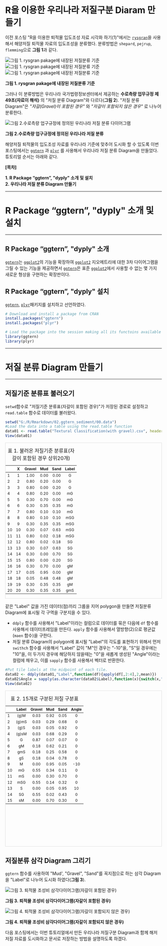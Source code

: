 # R을 이용한 우리나라 저질구분 Diaram 만들기

<!-- 첫 h1이 씨랩 글제목이 됩니다. 블럭 아닌 구간에서 샵(#) 하나 = 헤딩1(h1) -->

이전 포스팅 "R을 이용한 퇴적물 입도조성 자료 시각화 하기(1)"에서는 [`rysgran`](https://www.rdocumentation.org/packages/rysgran/versions/2.1.0)을 사용해서 해양저질 퇴적물 자료의 입도조성을 분류했다. 분류방법은 `shepard`, `pejrup`, `flemming`으로 **그림 1**과 같다.    

![그림 1. rysgran pakage에 내장된 저질분류 기준](images/01_ggtern_1rysgran_shepard.png "그림 1. rysgran pakage에 내장된 저질분류 기준 1")
![그림 1. rysgran pakage에 내장된 저질분류 기준](images/01_ggtern_2rysgran_pejrup.png "그림 1. rysgran pakage에 내장된 저질분류 기준 2")
![그림 1. rysgran pakage에 내장된 저질분류 기준](images/01_ggtern_3rysgran_flemming.png "그림 1. rysgran pakage에 내장된 저질분류 기준 3")

__그림 1. rysgran pakage에 내장된 저질분류 기준__

그러나 이 분류방법은 우리나라 국가법령정보센터에서 제공하는 __수로측량 업무규정 제 49조(자료이 해석)__ 의 "저질 분류 Diagram"와 다르다(__그림 2__). "저질 분류 Diagram"은 _"자갈(Gravel)이 포함된 경우"_ 와 _"자갈이 포함되지 않은 경우"_ 로 나누어 분류한다.

![그림 2.수로측량 업구규정에 정의된 우리나라 저질 분류 다이어그램](images/02_ggtern_korea_classified_sediment.PNG "그림 2.수로측량 업구규정에 정의된 우리나라 저질 분류 다이어그램")

__그림 2.수로측량 업구규정에 정의된 우리나라 저질 분류__

해양저질 퇴적물의 입도조성 자료를 우리나라 기준에 맞추어 도시화 할 수 있도록 이번 포스팅에서는 [`ggtern`](https://www.rdocumentation.org/packages/rysgran/versions/2.1.0) 과 [`plyr`](https://www.rdocumentation.org/packages/plyr/versions/1.8.6) 를 사용해서 우리나라 저질 분류 Diagram을 만들었다. 튜토리얼 순서는 아래와 같다.    

__[목차]__  

__1. R Package “ggtern”, "dyply" 소개 및 설치__  
__2. 우리나라 저질 분류 Diagram 만들기__  

------------------------------------------------------------------------

# R Package “ggtern”, "dyply" 소개 및 설치  

------------------------------------------------------------------------

## R Package “ggtern”, "dyply" 소개   

[`ggtern`](https://www.rdocumentation.org/packages/ggtern/versions/2.2.0)는 [`ggplot2`](https://www.rdocumentation.org/packages/ggplot2/versions/3.3.1)의 기능을 확장하여 [`ggplot2`](https://www.rdocumentation.org/packages/ggplot2/versions/3.3.1) 지오메트리에 대한 3차 다이어그램을 그릴 수 있는 기능을 제공하면서 [`ggtern`](https://www.rdocumentation.org/packages/ggtern/versions/2.2.0)은 표준 [`ggplot2`](https://www.rdocumentation.org/packages/ggplot2/versions/3.3.1)에서 사용할 수 없는 몇 가지 새로운 형상을 구현하는 확장판이다.

## R Package “ggtern”, "dyply" 설치

[`ggtern`](https://www.rdocumentation.org/packages/rysgran/versions/2.1.0), [`plyr`](https://www.rdocumentation.org/packages/plyr/versions/1.8.6)패키지를 설치하고 선언하였다.


```r
# Download and install a package from CRAN
install.packages("ggtern")
install.packages("plyr")
```


```r
# Load the package into the session making all its functoins available to use
library(ggtern)
library(plyr)
```

------------------------------------------------------------------------

# 저질 분류 Diagram 만들기

------------------------------------------------------------------------

## 저질기준 분류표 불러오기    

`setwd`함수로 "저질기준 분류표(자갈이 포함된 경우)"가 저장된 경로로 설정하고 `read.table` 함수로 데이터를 불러왔다.    


```r
setwd("G:/R/Rmarkdown/02.ggtern_sediment/00.data")
#Load the data into a table using the read.table function
data01 <- read.table("Textural Classification(with gravel).csv", header = TRUE, sep = ",")
View(data01)
```

<div style="border: 1px solid #ddd; padding: 0px; overflow-y: scroll; height:500px; "><table class="table table-striped" style="font-size: 12px; margin-left: auto; margin-right: auto;">
<caption style="font-size: initial !important;">표 1. 불러온 저질기준 분류표(자갈이 포함된 경우 상위20개)</caption>
 <thead>
  <tr>
   <th style="text-align:left;position: sticky; top:0; background-color: #FFFFFF;">   </th>
   <th style="text-align:center;position: sticky; top:0; background-color: #FFFFFF;"> X </th>
   <th style="text-align:center;position: sticky; top:0; background-color: #FFFFFF;"> Gravel </th>
   <th style="text-align:center;position: sticky; top:0; background-color: #FFFFFF;"> Mud </th>
   <th style="text-align:center;position: sticky; top:0; background-color: #FFFFFF;"> Sand </th>
   <th style="text-align:center;position: sticky; top:0; background-color: #FFFFFF;"> Label </th>
  </tr>
 </thead>
<tbody>
  <tr>
   <td style="text-align:left;"> 1 </td>
   <td style="text-align:center;"> 1 </td>
   <td style="text-align:center;"> 1.00 </td>
   <td style="text-align:center;"> 0.00 </td>
   <td style="text-align:center;"> 0.00 </td>
   <td style="text-align:center;"> G </td>
  </tr>
  <tr>
   <td style="text-align:left;"> 2 </td>
   <td style="text-align:center;"> 2 </td>
   <td style="text-align:center;"> 0.80 </td>
   <td style="text-align:center;"> 0.20 </td>
   <td style="text-align:center;"> 0.00 </td>
   <td style="text-align:center;"> G </td>
  </tr>
  <tr>
   <td style="text-align:left;"> 3 </td>
   <td style="text-align:center;"> 3 </td>
   <td style="text-align:center;"> 0.80 </td>
   <td style="text-align:center;"> 0.00 </td>
   <td style="text-align:center;"> 0.20 </td>
   <td style="text-align:center;"> G </td>
  </tr>
  <tr>
   <td style="text-align:left;"> 4 </td>
   <td style="text-align:center;"> 4 </td>
   <td style="text-align:center;"> 0.80 </td>
   <td style="text-align:center;"> 0.20 </td>
   <td style="text-align:center;"> 0.00 </td>
   <td style="text-align:center;"> mG </td>
  </tr>
  <tr>
   <td style="text-align:left;"> 5 </td>
   <td style="text-align:center;"> 5 </td>
   <td style="text-align:center;"> 0.30 </td>
   <td style="text-align:center;"> 0.70 </td>
   <td style="text-align:center;"> 0.00 </td>
   <td style="text-align:center;"> mG </td>
  </tr>
  <tr>
   <td style="text-align:left;"> 6 </td>
   <td style="text-align:center;"> 6 </td>
   <td style="text-align:center;"> 0.30 </td>
   <td style="text-align:center;"> 0.35 </td>
   <td style="text-align:center;"> 0.35 </td>
   <td style="text-align:center;"> mG </td>
  </tr>
  <tr>
   <td style="text-align:left;"> 7 </td>
   <td style="text-align:center;"> 7 </td>
   <td style="text-align:center;"> 0.80 </td>
   <td style="text-align:center;"> 0.10 </td>
   <td style="text-align:center;"> 0.10 </td>
   <td style="text-align:center;"> mG </td>
  </tr>
  <tr>
   <td style="text-align:left;"> 8 </td>
   <td style="text-align:center;"> 8 </td>
   <td style="text-align:center;"> 0.80 </td>
   <td style="text-align:center;"> 0.10 </td>
   <td style="text-align:center;"> 0.10 </td>
   <td style="text-align:center;"> mSG </td>
  </tr>
  <tr>
   <td style="text-align:left;"> 9 </td>
   <td style="text-align:center;"> 9 </td>
   <td style="text-align:center;"> 0.30 </td>
   <td style="text-align:center;"> 0.35 </td>
   <td style="text-align:center;"> 0.35 </td>
   <td style="text-align:center;"> mSG </td>
  </tr>
  <tr>
   <td style="text-align:left;"> 10 </td>
   <td style="text-align:center;"> 10 </td>
   <td style="text-align:center;"> 0.30 </td>
   <td style="text-align:center;"> 0.07 </td>
   <td style="text-align:center;"> 0.63 </td>
   <td style="text-align:center;"> mSG </td>
  </tr>
  <tr>
   <td style="text-align:left;"> 11 </td>
   <td style="text-align:center;"> 11 </td>
   <td style="text-align:center;"> 0.80 </td>
   <td style="text-align:center;"> 0.02 </td>
   <td style="text-align:center;"> 0.18 </td>
   <td style="text-align:center;"> mSG </td>
  </tr>
  <tr>
   <td style="text-align:left;"> 12 </td>
   <td style="text-align:center;"> 12 </td>
   <td style="text-align:center;"> 0.80 </td>
   <td style="text-align:center;"> 0.02 </td>
   <td style="text-align:center;"> 0.18 </td>
   <td style="text-align:center;"> SG </td>
  </tr>
  <tr>
   <td style="text-align:left;"> 13 </td>
   <td style="text-align:center;"> 13 </td>
   <td style="text-align:center;"> 0.30 </td>
   <td style="text-align:center;"> 0.07 </td>
   <td style="text-align:center;"> 0.63 </td>
   <td style="text-align:center;"> SG </td>
  </tr>
  <tr>
   <td style="text-align:left;"> 14 </td>
   <td style="text-align:center;"> 14 </td>
   <td style="text-align:center;"> 0.30 </td>
   <td style="text-align:center;"> 0.00 </td>
   <td style="text-align:center;"> 0.70 </td>
   <td style="text-align:center;"> SG </td>
  </tr>
  <tr>
   <td style="text-align:left;"> 15 </td>
   <td style="text-align:center;"> 15 </td>
   <td style="text-align:center;"> 0.80 </td>
   <td style="text-align:center;"> 0.00 </td>
   <td style="text-align:center;"> 0.20 </td>
   <td style="text-align:center;"> SG </td>
  </tr>
  <tr>
   <td style="text-align:left;"> 16 </td>
   <td style="text-align:center;"> 16 </td>
   <td style="text-align:center;"> 0.30 </td>
   <td style="text-align:center;"> 0.70 </td>
   <td style="text-align:center;"> 0.00 </td>
   <td style="text-align:center;"> gM </td>
  </tr>
  <tr>
   <td style="text-align:left;"> 17 </td>
   <td style="text-align:center;"> 17 </td>
   <td style="text-align:center;"> 0.05 </td>
   <td style="text-align:center;"> 0.95 </td>
   <td style="text-align:center;"> 0.00 </td>
   <td style="text-align:center;"> gM </td>
  </tr>
  <tr>
   <td style="text-align:left;"> 18 </td>
   <td style="text-align:center;"> 18 </td>
   <td style="text-align:center;"> 0.05 </td>
   <td style="text-align:center;"> 0.48 </td>
   <td style="text-align:center;"> 0.48 </td>
   <td style="text-align:center;"> gM </td>
  </tr>
  <tr>
   <td style="text-align:left;"> 19 </td>
   <td style="text-align:center;"> 19 </td>
   <td style="text-align:center;"> 0.30 </td>
   <td style="text-align:center;"> 0.35 </td>
   <td style="text-align:center;"> 0.35 </td>
   <td style="text-align:center;"> gM </td>
  </tr>
  <tr>
   <td style="text-align:left;"> 20 </td>
   <td style="text-align:center;"> 20 </td>
   <td style="text-align:center;"> 0.30 </td>
   <td style="text-align:center;"> 0.35 </td>
   <td style="text-align:center;"> 0.35 </td>
   <td style="text-align:center;"> gmS </td>
  </tr>
</tbody>
</table></div>
    
같은 "Label" 값을 가진 데이터(점)끼리 그룹을 지어 polygon을 만들면 저질분류 Diagram에 표시될 각 구역을 구분지을 수 있다.    
    
* `ddply` 함수를 사용해서 "Label"이라는 컬럼으로 데이터를 묶은 다음에 `df` 함수를 사용해서 데이터프레임을 만든다. `apply` 함수를 사용해서 열방향(2)으로 평균값(`maen` 함수)을 구한다.    
* 저질 분류 Diagram의 polygon에 표시될 "Label"의 각도를 표현하기 위해서 먼저 `swithch` 함수를 사용해서 "Label" 값이  "M"인 경우는 "-10"을, "S"일 경우에는 "10"을, 이 두가지 경우에 해당하지 않을때는 "0"을 새롭게 생성된 "Angle"이라는 컬럼에 채우고, 이를  `sapply` 함수를 사용해서 벡터로 반환한다.        


```r
#Put tile labels at the midpoint of each tile.
data02 <- ddply(data01,"Label",function(df){apply(df[,2:4],2,mean)})
data02$Angle = sapply(as.character(data02$Label),function(x){switch(x,"M"=-10,"S"= 10, 0)})
View(data02)
```

<div style="border: 1px solid #ddd; padding: 0px; overflow-y: scroll; height:500px; ">
  <table class="table table-striped" style="font-size: 12px; margin-left: auto; margin-right: auto;">
    <caption style="font-size: initial !important;">표 2. 15개로 구분된 저질 구분표</caption>
  <thead>
    <tr>
    <th style="text-align:left;position: sticky; top:0; background-color: #FFFFFF;">   </th>
    <th style="text-align:center;position: sticky; top:0; background-color: #FFFFFF;"> Label </th>
    <th style="text-align:center;position: sticky; top:0; background-color: #FFFFFF;"> Gravel </th>
    <th style="text-align:center;position: sticky; top:0; background-color: #FFFFFF;"> Mud </th>
    <th style="text-align:center;position: sticky; top:0; background-color: #FFFFFF;"> Sand </th>
    <th style="text-align:center;position: sticky; top:0; background-color: #FFFFFF;"> Angle </th>
    </tr>
  </thead>
    <tbody>
      <tr>
      <td style="text-align:left;"> 1 </td>
      <td style="text-align:center;"> (g)M </td>
      <td style="text-align:center;"> 0.03 </td>
      <td style="text-align:center;"> 0.92 </td>
      <td style="text-align:center;"> 0.05 </td>
      <td style="text-align:center;"> 0 </td>
      </tr>
      <tr>
      <td style="text-align:left;"> 2 </td>
      <td style="text-align:center;"> (g)mS </td>
      <td style="text-align:center;"> 0.03 </td>
      <td style="text-align:center;"> 0.29 </td>
      <td style="text-align:center;"> 0.68 </td>
      <td style="text-align:center;"> 0 </td>
      </tr>
      <tr>
      <td style="text-align:left;"> 3 </td>
      <td style="text-align:center;"> (g)S </td>
      <td style="text-align:center;"> 0.03 </td>
      <td style="text-align:center;"> 0.05 </td>
      <td style="text-align:center;"> 0.92 </td>
      <td style="text-align:center;"> 0 </td>
      </tr>
      <tr>
      <td style="text-align:left;"> 4 </td>
      <td style="text-align:center;"> (g)sM </td>
      <td style="text-align:center;"> 0.03 </td>
      <td style="text-align:center;"> 0.68 </td>
      <td style="text-align:center;"> 0.29 </td>
      <td style="text-align:center;"> 0 </td>
      </tr>
      <tr>
      <td style="text-align:left;"> 5 </td>
      <td style="text-align:center;"> G </td>
      <td style="text-align:center;"> 0.87 </td>
      <td style="text-align:center;"> 0.07 </td>
      <td style="text-align:center;"> 0.07 </td>
      <td style="text-align:center;"> 0 </td>
      </tr>
      <tr>
      <td style="text-align:left;"> 6 </td>
      <td style="text-align:center;"> gM </td>
      <td style="text-align:center;"> 0.18 </td>
      <td style="text-align:center;"> 0.62 </td>
      <td style="text-align:center;"> 0.21 </td>
      <td style="text-align:center;"> 0 </td>
      </tr>
      <tr>
      <td style="text-align:left;"> 7 </td>
      <td style="text-align:center;"> gmS </td>
      <td style="text-align:center;"> 0.18 </td>
      <td style="text-align:center;"> 0.25 </td>
      <td style="text-align:center;"> 0.58 </td>
      <td style="text-align:center;"> 0 </td>
      </tr>
      <tr>
      <td style="text-align:left;"> 8 </td>
      <td style="text-align:center;"> gS </td>
      <td style="text-align:center;"> 0.18 </td>
      <td style="text-align:center;"> 0.04 </td>
      <td style="text-align:center;"> 0.78 </td>
      <td style="text-align:center;"> 0 </td>
      </tr>
      <tr>
      <td style="text-align:left;"> 9 </td>
      <td style="text-align:center;"> M </td>
      <td style="text-align:center;"> 0.00 </td>
      <td style="text-align:center;"> 0.95 </td>
      <td style="text-align:center;"> 0.05 </td>
      <td style="text-align:center;"> -10 </td>
      </tr>
      <tr>
      <td style="text-align:left;"> 10 </td>
      <td style="text-align:center;"> mG </td>
      <td style="text-align:center;"> 0.55 </td>
      <td style="text-align:center;"> 0.34 </td>
      <td style="text-align:center;"> 0.11 </td>
      <td style="text-align:center;"> 0 </td>
      </tr>
      <tr>
      <td style="text-align:left;"> 11 </td>
      <td style="text-align:center;"> mS </td>
      <td style="text-align:center;"> 0.00 </td>
      <td style="text-align:center;"> 0.30 </td>
      <td style="text-align:center;"> 0.70 </td>
      <td style="text-align:center;"> 0 </td>
      </tr>
      <tr>
      <td style="text-align:left;"> 12 </td>
      <td style="text-align:center;"> mSG </td>
      <td style="text-align:center;"> 0.55 </td>
      <td style="text-align:center;"> 0.14 </td>
      <td style="text-align:center;"> 0.32 </td>
      <td style="text-align:center;"> 0 </td>
      </tr>
      <tr>
      <td style="text-align:left;"> 13 </td>
      <td style="text-align:center;"> S </td>
      <td style="text-align:center;"> 0.00 </td>
      <td style="text-align:center;"> 0.05 </td>
      <td style="text-align:center;"> 0.95 </td>
      <td style="text-align:center;"> 10 </td>
      </tr>
      <tr>
      <td style="text-align:left;"> 14 </td>
      <td style="text-align:center;"> SG </td>
      <td style="text-align:center;"> 0.55 </td>
      <td style="text-align:center;"> 0.02 </td>
      <td style="text-align:center;"> 0.43 </td>
      <td style="text-align:center;"> 0 </td>
      </tr>
      <tr>
      <td style="text-align:left;"> 15 </td>
      <td style="text-align:center;"> sM </td>
      <td style="text-align:center;"> 0.00 </td>
      <td style="text-align:center;"> 0.70 </td>
      <td style="text-align:center;"> 0.30 </td>
      <td style="text-align:center;"> 0 </td>
      </tr>
    </tbody>
  </table>
</div>

## 저질분류 삼각 Diagram 그리기    

`ggtern` 함수를 사용하여 "Mud', "Gravel", "Sand"를 꼭지점으로 하는 삼각 Diagram을 "Label"로 나누어 도시화 하였다(**그림 3**).    

![그림 3. 퇴적물 조성비 삼각다이어그램(자갈이 포함된 경우)](images/03_ggtern_Textural_Classification_Chart_with_gravel.png "그림 3. 퇴적물 조성비 삼각다이어그램(자갈이 포함된 경우)")

__그림 3. 퇴적물 조성비 삼각다이어그램(자갈이 포함된 경우)__

![그림 4. 퇴적물 조성비 삼각다이어그램(자갈이 포함되지 않은 경우)](images/04_ggtern_Textural_Classification_Chart_without_gravel.png "그림 4. 퇴적물 조성비 삼각다이어그램(자갈이 포함되지 않은 경우)")

__그림 4. 퇴적물 조성비 삼각다이어그램(자갈이 포함되지 않은 경우)__

다음 포스팅에서는 이번 튜토리얼에서 만든 우리나라 저질구분 Diagram과 함께 해저 저질 자료를 도시화하고 문서로 저장하는 방법을 설명하도록 하겠다.
